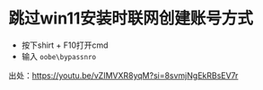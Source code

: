 # 跳过win11安装时联网创建账号方式
- 按下shirt + F10打开cmd
- 输入 `oobe\bypassnro`

出处：https://youtu.be/vZIMVXR8yqM?si=8svmjNgEkRBsEV7r
